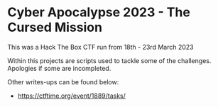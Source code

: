 # Cyber Apocalypse 2023 - The Cursed Mission
This was a Hack The Box CTF run from 18th - 23rd March 2023

Within this projects are scripts used to tackle some of the challenges. Apologies if some are incompleted.

Other writes-ups can be found below:
* https://ctftime.org/event/1889/tasks/

